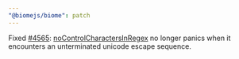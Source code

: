 ```yaml
---
"@biomejs/biome": patch
---
```


Fixed [#4565](https://github.com/biomejs/biome/issues/4565): [noControlCharactersInRegex](https://biomejs.dev/linter/rules/no-control-characters-in-regex) no longer panics when it encounters an unterminated unicode escape sequence.
